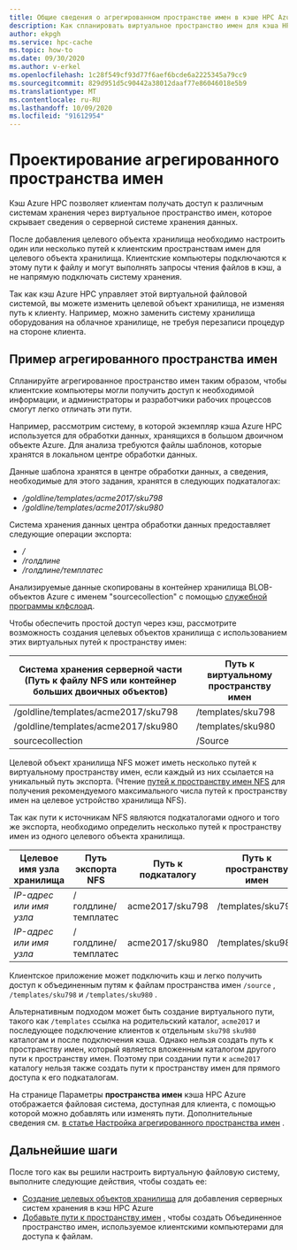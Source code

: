 ```yaml
---
title: Общие сведения о агрегированном пространстве имен в кэше HPC Azure
description: Как спланировать виртуальное пространство имен для кэша HPC Azure
author: ekpgh
ms.service: hpc-cache
ms.topic: how-to
ms.date: 09/30/2020
ms.author: v-erkel
ms.openlocfilehash: 1c28f549cf93d77f6aef6bcde6a2225345a79cc9
ms.sourcegitcommit: 829d951d5c90442a38012daaf77e86046018e5b9
ms.translationtype: MT
ms.contentlocale: ru-RU
ms.lasthandoff: 10/09/2020
ms.locfileid: "91612954"
---
```

# <a name="plan-the-aggregated-namespace"></a>Проектирование агрегированного пространства имен

Кэш Azure HPC позволяет клиентам получать доступ к различным системам хранения через виртуальное пространство имен, которое скрывает сведения о серверной системе хранения данных.

После добавления целевого объекта хранилища необходимо настроить один или несколько путей к клиентским пространствам имен для целевого объекта хранилища. Клиентские компьютеры подключаются к этому пути к файлу и могут выполнять запросы чтения файлов в кэш, а не напрямую подключать систему хранения.

Так как кэш Azure HPC управляет этой виртуальной файловой системой, вы можете изменить целевой объект хранилища, не изменяя путь к клиенту. Например, можно заменить систему хранилища оборудования на облачное хранилище, не требуя перезаписи процедур на стороне клиента.

## <a name="aggregated-namespace-example"></a>Пример агрегированного пространства имен

Спланируйте агрегированное пространство имен таким образом, чтобы клиентские компьютеры могли получить доступ к необходимой информации, и администраторы и разработчики рабочих процессов смогут легко отличать эти пути.

Например, рассмотрим систему, в которой экземпляр кэша Azure HPC используется для обработки данных, хранящихся в большом двоичном объекте Azure. Для анализа требуются файлы шаблонов, которые хранятся в локальном центре обработки данных.

Данные шаблона хранятся в центре обработки данных, а сведения, необходимые для этого задания, хранятся в следующих подкаталогах:

* */goldline/templates/acme2017/sku798*
* */goldline/templates/acme2017/sku980*

Система хранения данных центра обработки данных предоставляет следующие операции экспорта:

* */*
* */голдлине*
* */голдлине/темплатес*

Анализируемые данные скопированы в контейнер хранилища BLOB-объектов Azure с именем "sourcecollection" с помощью [служебной программы клфслоад](hpc-cache-ingest.md#pre-load-data-in-blob-storage-with-clfsload).

Чтобы обеспечить простой доступ через кэш, рассмотрите возможность создания целевых объектов хранилища с использованием этих виртуальных путей к пространству имен:

| Система хранения серверной части <br/> (Путь к файлу NFS или контейнер больших двоичных объектов) | Путь к виртуальному пространству имен |
|-----------------------------------------|------------------------|
| /goldline/templates/acme2017/sku798     | /templates/sku798      |
| /goldline/templates/acme2017/sku980     | /templates/sku980      |
| sourcecollection                        | /Source               |

Целевой объект хранилища NFS может иметь несколько путей к виртуальному пространству имен, если каждый из них ссылается на уникальный путь экспорта. (Чтение [путей к пространству имен NFS](add-namespace-paths.md#nfs-namespace-paths) для получения рекомендуемого максимального числа путей к пространству имен на целевое устройство хранилища NFS).

Так как пути к источникам NFS являются подкаталогами одного и того же экспорта, необходимо определить несколько путей к пространству имен из одного целевого объекта хранилища.

| Целевое имя узла хранилища  | Путь экспорта NFS     | Путь к подкаталогу | Путь к пространству имен    |
|--------------------------|---------------------|-------------------|-------------------|
| *IP-адрес или имя узла* | /голдлине/темплатес | acme2017/sku798   | /templates/sku798 |
| *IP-адрес или имя узла* | /голдлине/темплатес | acme2017/sku980   | /templates/sku980 |

Клиентское приложение может подключить кэш и легко получить доступ к объединенным путям к файлам пространства имен ``/source`` , ``/templates/sku798`` и ``/templates/sku980`` .

Альтернативным подходом может быть создание виртуального пути, такого как `/templates` ссылка на родительский каталог, `acme2017` и последующее подключение клиентов к отдельным `sku798` `sku980` каталогам и после подключения кэша. Однако нельзя создать путь к пространству имен, который является вложенным каталогом другого пути к пространству имен. Поэтому при создании пути к `acme2017` каталогу нельзя также создать пути к пространству имен для прямого доступа к его подкаталогам.

На странице Параметры **пространства имен** кэша HPC Azure отображается файловая система, доступная для клиента, с помощью которой можно добавлять или изменять пути. Дополнительные сведения см. [в статье Настройка агрегированного пространства имен](add-namespace-paths.md) .

## <a name="next-steps"></a>Дальнейшие шаги

После того как вы решили настроить виртуальную файловую систему, выполните следующие действия, чтобы создать ее:

* [Создание целевых объектов хранилища](hpc-cache-add-storage.md) для добавления серверных систем хранения в кэш HPC Azure
* [Добавьте пути к пространству имен](add-namespace-paths.md) , чтобы создать Объединенное пространство имен, используемое клиентскими компьютерами для доступа к файлам.

